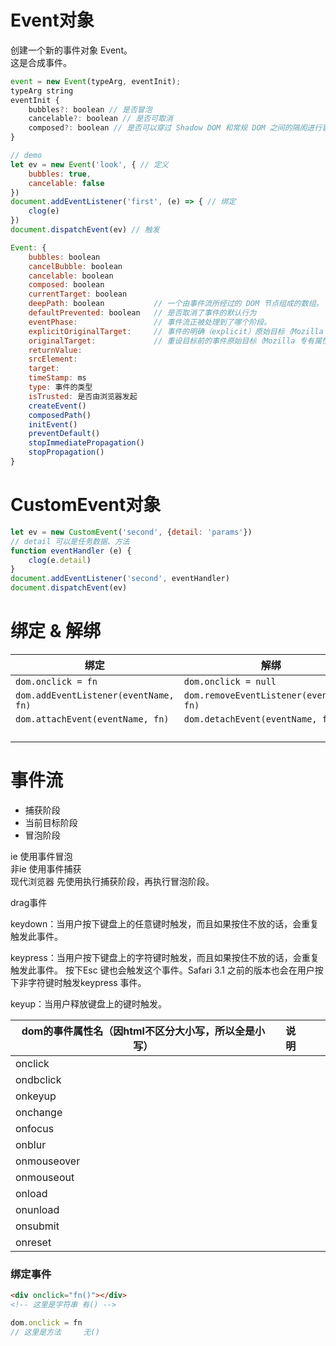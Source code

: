 # Event对象
创建一个新的事件对象 Event。  
这是合成事件。  
```js
event = new Event(typeArg, eventInit);
typeArg string
eventInit {
    bubbles?: boolean // 是否冒泡
    cancelable?: boolean // 是否可取消
    composed?: boolean // 是否可以穿过 Shadow DOM 和常规 DOM 之间的隔阂进行冒泡。
}
```
```js
// demo
let ev = new Event('look', { // 定义
    bubbles: true,
    cancelable: false
})
document.addEventListener('first', (e) => { // 绑定
    clog(e)
})
document.dispatchEvent(ev) // 触发
```
```js
Event: {
    bubbles: boolean
    cancelBubble: boolean
    cancelable: boolean
    composed: boolean
    currentTarget: boolean
    deepPath: boolean           // 一个由事件流所经过的 DOM 节点组成的数组。
    defaultPrevented: boolean   // 是否取消了事件的默认行为
    eventPhase:                 // 事件流正被处理到了哪个阶段。
    explicitOriginalTarget:     // 事件的明确（explicit）原始目标（Mozilla 专有属性）。
    originalTarget:             // 重设目标前的事件原始目标（Mozilla 专有属性）。
    returnValue: 
    srcElement: 
    target: 
    timeStamp: ms
    type: 事件的类型
    isTrusted: 是否由浏览器发起
    createEvent()
    composedPath()
    initEvent()
    preventDefault()
    stopImmediatePropagation()
    stopPropagation()
}
```

# CustomEvent对象
```js
let ev = new CustomEvent('second', {detail: 'params'})
// detail 可以是任务数据、方法
function eventHandler (e) {
    clog(e.detail)
}
document.addEventListener('second', eventHandler)
document.dispatchEvent(ev)
```




# 绑定 & 解绑
|绑定 | 解绑|
|- | -|
|`dom.onclick = fn`|`dom.onclick = null`|带on|
|`dom.addEventListener(eventName, fn)`|`dom.removeEventListener(eventName, fn)`|不带on|
|`dom.attachEvent(eventName, fn)`|`dom.detachEvent(eventName, fn)`|带on|
|||
|||
|||
|||

# 事件流
- 捕获阶段
- 当前目标阶段
- 冒泡阶段

ie 使用事件冒泡  
非ie 使用事件捕获  
现代浏览器 先使用执行捕获阶段，再执行冒泡阶段。  






drag事件

keydown：当用户按下键盘上的任意键时触发，而且如果按住不放的话，会重复触发此事件。

keypress：当用户按下键盘上的字符键时触发，而且如果按住不放的话，会重复触发此事件。 按下Esc 键也会触发这个事件。Safari 3.1 之前的版本也会在用户按下非字符键时触发keypress 事件。

keyup：当用户释放键盘上的键时触发。



|dom的事件属性名（因html不区分大小写，所以全是小写）|说明|||
|-|-|-|-|
|onclick||||
|ondbclick||||
|onkeyup||||
|onchange||||
|onfocus||||
|onblur||||
|onmouseover||||
|onmouseout||||
|onload||||
|onunload||||
|onsubmit||||
|onreset||||

### 绑定事件
```html
<div onclick="fn()"></div>
<!-- 这里是字符串 有() -->
```
```js
dom.onclick = fn
// 这里是方法     无()
```


